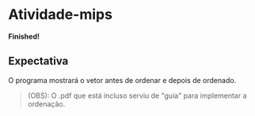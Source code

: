 # Atividade-mips
**Finished!**

## Expectativa
O programa mostrará o vetor antes de ordenar e depois de ordenado.

> (OBS): O .pdf que está incluso serviu de "guia" para implementar a ordenação.
